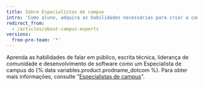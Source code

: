 ```yaml
---
title: Sobre Especialistas de campus
intro: 'Como aluno, adquira as habilidades necessárias para criar a comunidade tecnológica da sua escola e um portfólio do mundo real com o treinamento Especialistas de campus do {% data variables.product.prodname_dotcom %}.'
redirect_from:
  - /articles/about-campus-experts
versions:
  free-pro-team: '*'
---
```


Aprenda as habilidades de falar em público, escrita técnica, liderança de comunidade e desenvolvimento de software como um Especialista de campus do {% data variables.product.prodname_dotcom %}. Para obter mais informações, consulte "[Especialistas de campus](https://education.github.com/students/experts)".
